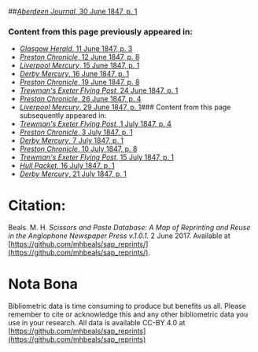 ##[*Aberdeen Journal*, 30 June 1847, p. 1](https://mhbeals.github.io/sap_html/Aberdeen-Journal/Aberdeen-Journal-30-June-1847-p-1)

### Content from this page previously appeared in:
+ [*Glasgow Herald*, 11 June 1847, p. 3](https://mhbeals.github.io/sap_html/Glasgow-Herald/Glasgow-Herald-11-June-1847-p-3)
+ [*Preston Chronicle*, 12 June 1847, p. 8](https://mhbeals.github.io/sap_html/Preston-Chronicle/Preston-Chronicle-12-June-1847-p-8)
+ [*Liverpool Mercury*, 15 June 1847, p. 1](https://mhbeals.github.io/sap_html/Liverpool-Mercury/Liverpool-Mercury-15-June-1847-p-1)
+ [*Derby Mercury*, 16 June 1847, p. 1](https://mhbeals.github.io/sap_html/Derby-Mercury/Derby-Mercury-16-June-1847-p-1)
+ [*Preston Chronicle*, 19 June 1847, p. 8](https://mhbeals.github.io/sap_html/Preston-Chronicle/Preston-Chronicle-19-June-1847-p-8)
+ [*Trewman's Exeter Flying Post*, 24 June 1847, p. 1](https://mhbeals.github.io/sap_html/Trewman's-Exeter-Flying-Post/Trewman's-Exeter-Flying-Post-24-June-1847-p-1)
+ [*Preston Chronicle*, 26 June 1847, p. 4](https://mhbeals.github.io/sap_html/Preston-Chronicle/Preston-Chronicle-26-June-1847-p-4)
+ [*Liverpool Mercury*, 29 June 1847, p. 1](https://mhbeals.github.io/sap_html/Liverpool-Mercury/Liverpool-Mercury-29-June-1847-p-1)### Content from this page subsequently appeared in:
+ [*Trewman's Exeter Flying Post*, 1 July 1847, p. 4](https://mhbeals.github.io/sap_html/Trewman's-Exeter-Flying-Post/Trewman's-Exeter-Flying-Post-1-July-1847-p-4)
+ [*Preston Chronicle*, 3 July 1847, p. 1](https://mhbeals.github.io/sap_html/Preston-Chronicle/Preston-Chronicle-3-July-1847-p-1)
+ [*Derby Mercury*, 7 July 1847, p. 1](https://mhbeals.github.io/sap_html/Derby-Mercury/Derby-Mercury-7-July-1847-p-1)
+ [*Preston Chronicle*, 10 July 1847, p. 8](https://mhbeals.github.io/sap_html/Preston-Chronicle/Preston-Chronicle-10-July-1847-p-8)
+ [*Trewman's Exeter Flying Post*, 15 July 1847, p. 1](https://mhbeals.github.io/sap_html/Trewman's-Exeter-Flying-Post/Trewman's-Exeter-Flying-Post-15-July-1847-p-1)
+ [*Hull Packet*, 16 July 1847, p. 1](https://mhbeals.github.io/sap_html/Hull-Packet/Hull-Packet-16-July-1847-p-1)
+ [*Derby Mercury*, 21 July 1847, p. 1](https://mhbeals.github.io/sap_html/Derby-Mercury/Derby-Mercury-21-July-1847-p-1)
                    
# Citation: 

Beals. M. H. *Scissors and Paste Database: A Map of Reprinting and Reuse in the Anglophone Newspaper Press v.1.0.1.* 2 June 2017. Available at [https://github.com/mhbeals/sap_reprints/](https://github.com/mhbeals/sap_reprints/). 
                    
# Nota Bona

Bibliometric data is time consuming to produce but benefits us all. Please remember to cite or acknowledge this and any other bibliometric data you use in your research. All data is available CC-BY 4.0 at [https://github.com/mhbeals/sap_reprints](https://github.com/mhbeals/sap_reprints)